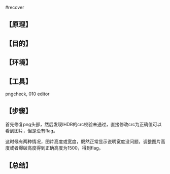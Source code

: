 #recover 
## **【原理】**



## **【目的】**



## **【环境】**



## **【工具】**

pngcheck, 010 editor

## **【步骤】**

首先修复png头部，然后发现IHDR的crc校验未通过，直接修改crc为正确值可以看到图片，但是没有flag。

这时候有两种情况，图片高度或宽度，既然正常显示说明宽度没问题，调整图片高度或者爆破高度得到正确高度为1500，得到flag。

## **【总结】**


